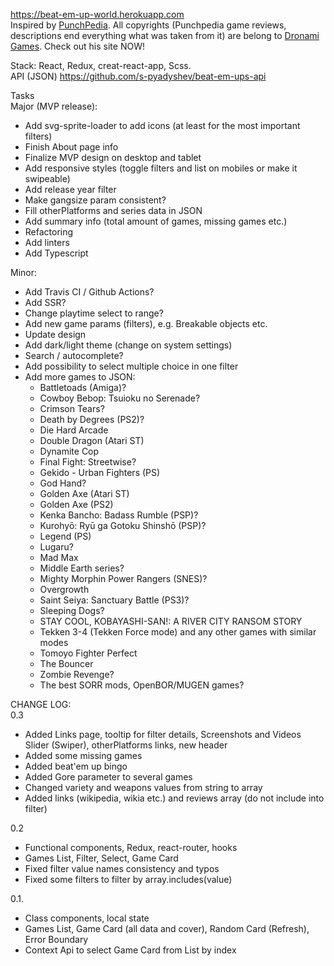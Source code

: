 <a href="https://beat-em-up-world.herokuapp.com">https://beat-em-up-world.herokuapp.com</a>
<br>
Inspired by <a href="http://www.punchpedia.com">PunchPedia</a>. All copyrights (Punchpedia game reviews, descriptions end everything what was taken from it) are belong to <a href="http://www.dronami.com/">Dronami Games</a>. Check out his site NOW!

Stack: React, Redux, creat-react-app, Scss.
<br>
API (JSON)
<a href="https://github.com/s-pyadyshev/beat-em-ups-api">https://github.com/s-pyadyshev/beat-em-ups-api</a>
<br>

Tasks<br>
Major (MVP release):<br>
- Add svg-sprite-loader to add icons (at least for the most important filters)
- Finish About page info
- Finalize MVP design on desktop and tablet
- Add responsive styles (toggle filters and list on mobiles or make it swipeable)
- Add release year filter
- Make gangsize param consistent?
- Fill otherPlatforms and series data in JSON
- Add summary info (total amount of games, missing games etc.)
- Refactoring
- Add linters
- Add Typescript

Minor:<br>
- Add Travis CI / Github Actions?
- Add SSR?
- Change playtime select to range?
- Add new game params (filters), e.g. Breakable objects etc.
- Update design
- Add dark/light theme (change on system settings)
- Search / autocomplete?
- Add possibility to select multiple choice in one filter
- Add more games to JSON:
  - Battletoads (Amiga)?
  - Cowboy Bebop: Tsuioku no Serenade?
  - Crimson Tears?
  - Death by Degrees (PS2)?
  - Die Hard Arcade
  - Double Dragon (Atari ST)
  - Dynamite Cop
  - Final Fight: Streetwise?
  - Gekido - Urban Fighters (PS)
  - God Hand?
  - Golden Axe (Atari ST)
  - Golden Axe (PS2)
  - Kenka Bancho: Badass Rumble (PSP)?
  - Kurohyō: Ryū ga Gotoku Shinshō (PSP)?
  - Legend (PS)
  - Lugaru?
  - Mad Max
  - Middle Earth series?
  - Mighty Morphin Power Rangers (SNES)?
  - Overgrowth
  - Saint Seiya: Sanctuary Battle (PS3)?
  - Sleeping Dogs?
  - STAY COOL, KOBAYASHI-SAN!: A RIVER CITY RANSOM STORY
  - Tekken 3-4 (Tekken Force mode) and any other games with similar modes
  - Tomoyo Fighter Perfect
  - The Bouncer
  - Zombie Revenge?
  - The best SORR mods, OpenBOR/MUGEN games?



CHANGE LOG:<br>
0.3
- Added Links page, tooltip for filter details, Screenshots and Videos Slider (Swiper), otherPlatforms links, new header
- Added some missing games
- Added beat'em up bingo
- Added Gore parameter to several games
- Changed variety and weapons values from string to array
- Added links (wikipedia, wikia etc.) and reviews array (do not include into filter)

0.2
- Functional components, Redux, react-router, hooks
- Games List, Filter, Select, Game Card
- Fixed filter value names consistency and typos
- Fixed some filters to filter by array.includes(value)

0.1.
- Class components, local state
- Games List, Game Card (all data and cover), Random Card (Refresh), Error Boundary
- Context Api to select Game Card from List by index